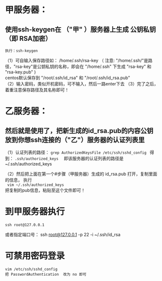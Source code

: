 # 甲服务器：
## 使用ssh-keygen在 （"甲" ）服务器上生成 公钥私钥（即 RSA加密）
	执行：ssh-keygen 
（1）可自输入保存路径如：
	/home/.ssh/rsa-key （ 注意: "/home/.ssh/"是路径，"rsa-key"是公钥私钥的名称，即会在 "/home/.ssh" 下生成 "rsa-key" 和 "rsa-key.pub" )
	<br/>
	centos默认保存到 "/root/.ssh/id_rsa" 和 "/root/.ssh/id_rsa.pub"
<br/>
（2）输入密码，类似开机密码，可不输入，然后一路enter下去
（3）完了之后，着重注意保存路径及其名称即可！

# 乙服务器：
## 然后就是使用了，把新生成的id_rsa.pub的内容公钥放到你想ssh连接的（"乙"）服务器的认证列表里
（1）认证列表的路径：
		```
		grep AuthorizedKeysFile /etc/ssh/sshd_config 
		```
	得到：
		```
		.ssh/authorized_keys  
		```
	即该服务器的认证列表的路径是  ~/.ssh/authorized_keys

（2）然后把上面在第一个#步骤（甲服务器）生成的 id_rsa.pub 打开，复制里面的信息，
	执行 <br/>
		``` 
		vim ~/.ssh/authorized_keys
		```<br/>
	把复制的pub信息，粘贴至这个文件即可！

# 到甲服务器执行
	ssh root@127.0.0.1
  或者指定端口号：
	ssh root@127.0.0.1 -p 22 -i ~/.ssh/id_rsa

	
# 可禁用密码登录
	vim /etc/ssh/sshd_config
	把 PasswordAuthentication  改为 no 即可
	








